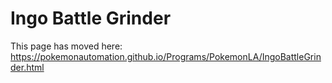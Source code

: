 # Ingo Battle Grinder

This page has moved here: https://pokemonautomation.github.io/Programs/PokemonLA/IngoBattleGrinder.html

